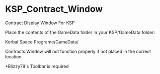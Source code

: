 KSP_Contract_Window
===================

Contract Display Window For KSP


Place the contents of the GameData folder in your KSP/GameData folder:

Kerbal Space Programe/GameData/

Contracts Window will not function properly if not placed in the correct location.


*Blizzy78's Toolbar is required
